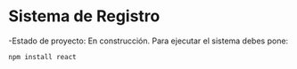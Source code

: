 <h1>Sistema de Registro</h1>

-Estado de proyecto: En construcción.
Para ejecutar el sistema debes pone:

```npm install react```
